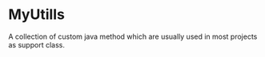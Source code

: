 # MyUtills
A collection of custom java method which are usually used in most projects as support class. 
